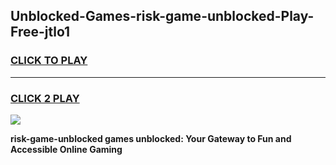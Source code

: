 
## Unblocked-Games-risk-game-unblocked-Play-Free-jtlo1
<h3>
<a href="https://premium76.site?title=risk-game-unblocked&ref=23A">CLICK TO PLAY</a></h3>
<hr>

<h3>
<a href="https://premium76.site?title=risk-game-unblocked&ref=23A">CLICK 2 PLAY</a>
  
</h3>

<a href="https://premium76.site?title=risk-game-unblocked&ref=23A"><img src="https://clearcache.store/games.png"></a>


**risk-game-unblocked games unblocked: Your Gateway to Fun and Accessible Online Gaming**
